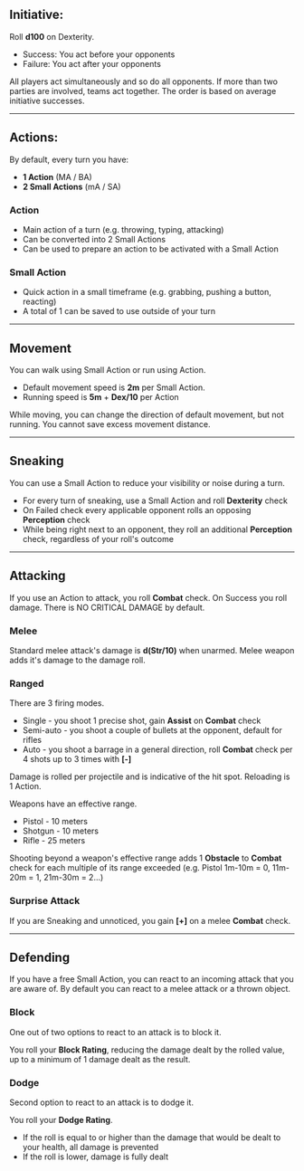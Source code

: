 ## Initiative:
Roll **d100** on Dexterity.

- Success: You act before your opponents
- Failure: You act after your opponents

All players act simultaneously and so do all opponents.
If more than two parties are involved, teams act together. The order is based on average initiative successes.

---
## Actions:
By default, every turn you have: 

- **1 Action** (MA / BA) 
- **2 Small Actions** (mA / SA)

### Action
- Main action of a turn (e.g. throwing, typing, attacking)
- Can be converted into 2 Small Actions
- Can be used to prepare an action to be activated with a Small Action

### Small Action
- Quick action in a small timeframe (e.g. grabbing, pushing a button, reacting)
- A total of 1 can be saved to use outside of your turn

---
## Movement
You can walk using Small Action or run using Action.

- Default movement speed is **2m** per Small Action.
- Running speed is **5m** + **Dex/10** per Action

While moving, you can change the direction of default movement, but not running. You cannot save excess movement distance.

---
## Sneaking
You can use a Small Action to reduce your visibility or noise during a turn.

- For every turn of sneaking, use a Small Action and roll **Dexterity** check
- On Failed check every applicable opponent rolls an opposing **Perception** check
- While being right next to an opponent, they roll an additional **Perception** check, regardless of your roll's outcome

---
## Attacking
If you use an Action to attack, you roll **Combat** check. On Success you roll damage. There is NO CRITICAL DAMAGE by default.

### Melee
Standard melee attack's damage is **d(Str/10)** when unarmed.
Melee weapon adds it's damage to the damage roll.

### Ranged
There are 3 firing modes.

 - Single - you shoot 1 precise shot, gain **Assist** on **Combat** check
 - Semi-auto - you shoot a couple of bullets at the opponent, default for rifles
 - Auto - you shoot a barrage in a general direction, roll **Combat** check per 4 shots up to 3 times with **[-]**

Damage is rolled per projectile and is indicative of the hit spot. Reloading is 1 Action. 

Weapons have an effective range.

- Pistol - 10 meters
- Shotgun - 10 meters
- Rifle - 25 meters

Shooting beyond a weapon's effective range adds 1 **Obstacle** to **Combat** check for each multiple of its range exceeded (e.g. Pistol 1m-10m = 0, 11m-20m = 1, 21m-30m = 2...)

### Surprise Attack
If you are Sneaking and unnoticed, you gain **[+]** on a melee **Combat** check.

---
## Defending
If you have a free Small Action, you can react to an incoming attack that you are aware of. By default you can react to a melee attack or a thrown object.

### Block
One out of two options to react to an attack is to block it. 

You roll your **Block Rating**, reducing the damage dealt by the rolled value, up to a minimum of 1 damage dealt as the result. 

### Dodge
Second option to react to an attack is to dodge it.

You roll your **Dodge Rating**.

- If the roll is equal to or higher than the damage that would be dealt to your health, all damage is prevented
- If the roll is lower, damage is fully dealt